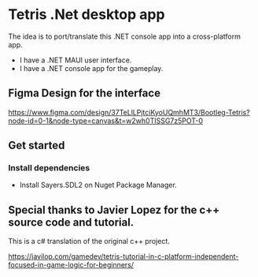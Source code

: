 # Tetris .Net desktop app

The idea is to port/translate this .NET console app into a cross-platform app.

- I have a .NET MAUI user interface.
- I have a .NET console app for the gameplay. 

## Figma Design for the interface

https://www.figma.com/design/37TeLlLPjtciKyoUQmhMT3/Bootleg-Tetris?node-id=0-1&node-type=canvas&t=w2wh0TISSG7z5POT-0

## Get started

### Install dependencies

  - Install Sayers.SDL2 on Nuget Package Manager.

## Special thanks to Javier Lopez for the c++ source code and tutorial.

This is a c# translation of the original c++ project.

https://javilop.com/gamedev/tetris-tutorial-in-c-platform-independent-focused-in-game-logic-for-beginners/
